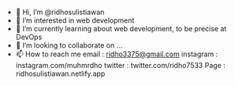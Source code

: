 - 👋 Hi, I’m @ridhosulistiawan
- 👀 I’m interested in web development
- 🌱 I’m currently learning about web development, to be precise at DevOps
- 💞️ I’m looking to collaborate on ...
- 📫 How to reach me 
  email : ridho3375@gmail.com
  instagram : instagram.com/muhmrdho
  twitter : twitter.com/ridho7533
  Page : ridhosulistiawan.netlify.app

<!------>
